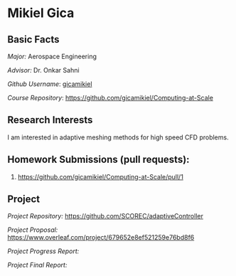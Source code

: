 # Mikiel Gica

## Basic Facts
*Major:* Aerospace Engineering

*Advisor:* Dr. Onkar Sahni

*Github Username*: [gicamikiel](https://github.com/gicamikiel)

*Course Repository*: https://github.com/gicamikiel/Computing-at-Scale


## Research Interests
I am interested in adaptive meshing methods for high speed CFD problems.


## Homework Submissions (pull requests):
1. https://github.com/gicamikiel/Computing-at-Scale/pull/1


## Project
*Project Repository:* https://github.com/SCOREC/adaptiveController

*Project Proposal:* https://www.overleaf.com/project/679652e8ef521259e76bd8f6

*Project Progress Report:*

*Project Final Report:*
